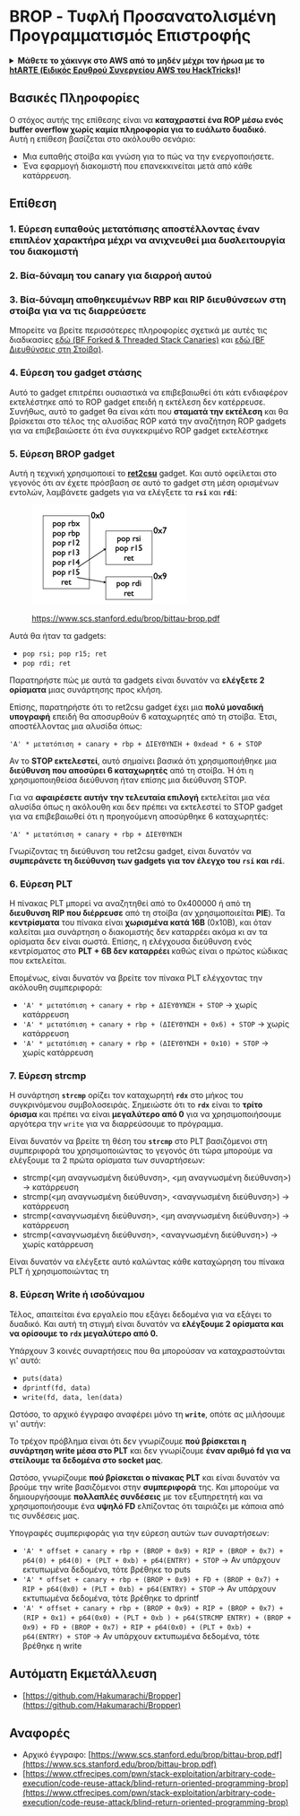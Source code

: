 # BROP - Τυφλή Προσανατολισμένη Προγραμματισμός Επιστροφής

<details>

<summary><strong>Μάθετε το χάκινγκ στο AWS από το μηδέν μέχρι τον ήρωα με το</strong> <a href="https://training.hacktricks.xyz/courses/arte"><strong>htARTE (Ειδικός Ερυθρού Συνεργείου AWS του HackTricks)</strong></a><strong>!</strong></summary>

Άλλοι τρόποι υποστήριξης του HackTricks:

* Αν θέλετε να δείτε την **εταιρεία σας διαφημισμένη στο HackTricks** ή να **κατεβάσετε το HackTricks σε μορφή PDF** ελέγξτε τα [**ΣΧΕΔΙΑ ΣΥΝΔΡΟΜΗΣ**](https://github.com/sponsors/carlospolop)!
* Αποκτήστε το [**επίσημο PEASS & HackTricks swag**](https://peass.creator-spring.com)
* Ανακαλύψτε την [**Οικογένεια PEASS**](https://opensea.io/collection/the-peass-family), τη συλλογή μας από αποκλειστικά [**NFTs**](https://opensea.io/collection/the-peass-family)
* **Εγγραφείτε** στην 💬 [**ομάδα Discord**](https://discord.gg/hRep4RUj7f) ή στην [**ομάδα τηλεγραφήματος**](https://t.me/peass) ή **ακολουθήστε** μας στο **Twitter** 🐦 [**@hacktricks\_live**](https://twitter.com/hacktricks\_live)**.**
* **Μοιραστείτε τα χάκινγκ κόλπα σας υποβάλλοντας PRs** στα [**HackTricks**](https://github.com/carlospolop/hacktricks) και [**HackTricks Cloud**](https://github.com/carlospolop/hacktricks-cloud) αποθετήρια του github.

</details>

## Βασικές Πληροφορίες

Ο στόχος αυτής της επίθεσης είναι να **καταχραστεί ένα ROP μέσω ενός buffer overflow χωρίς καμία πληροφορία για το ευάλωτο δυαδικό**.\
Αυτή η επίθεση βασίζεται στο ακόλουθο σενάριο:

* Μια ευπαθής στοίβα και γνώση για το πώς να την ενεργοποιήσετε.
* Ένα εφαρμογή διακομιστή που επανεκκινείται μετά από κάθε κατάρρευση.

## Επίθεση

### **1. Εύρεση ευπαθούς μετατόπισης** αποστέλλοντας έναν επιπλέον χαρακτήρα μέχρι να ανιχνευθεί μια δυσλειτουργία του διακομιστή

### **2. Βία-δύναμη του canary** για διαρροή αυτού&#x20;

### **3. Βία-δύναμη αποθηκευμένων RBP και RIP** διευθύνσεων στη στοίβα για να τις διαρρεύσετε

Μπορείτε να βρείτε περισσότερες πληροφορίες σχετικά με αυτές τις διαδικασίες [εδώ (BF Forked & Threaded Stack Canaries)](../common-binary-protections-and-bypasses/stack-canaries/bf-forked-stack-canaries.md) και [εδώ (BF Διευθύνσεις στη Στοίβα)](../common-binary-protections-and-bypasses/pie/bypassing-canary-and-pie.md).

### **4. Εύρεση του gadget στάσης**

Αυτό το gadget επιτρέπει ουσιαστικά να επιβεβαιωθεί ότι κάτι ενδιαφέρον εκτελέστηκε από το ROP gadget επειδή η εκτέλεση δεν κατέρρευσε. Συνήθως, αυτό το gadget θα είναι κάτι που **σταματά την εκτέλεση** και θα βρίσκεται στο τέλος της αλυσίδας ROP κατά την αναζήτηση ROP gadgets για να επιβεβαιώσετε ότι ένα συγκεκριμένο ROP gadget εκτελέστηκε

### **5. Εύρεση BROP gadget**

Αυτή η τεχνική χρησιμοποιεί το [**ret2csu**](ret2csu.md) gadget. Και αυτό οφείλεται στο γεγονός ότι αν έχετε πρόσβαση σε αυτό το gadget στη μέση ορισμένων εντολών, λαμβάνετε gadgets για να ελέγξετε τα **`rsi`** και **`rdi`**:

<figure><img src="../../.gitbook/assets/image (1) (1).png" alt="" width="278"><figcaption><p><a href="https://www.scs.stanford.edu/brop/bittau-brop.pdf">https://www.scs.stanford.edu/brop/bittau-brop.pdf</a></p></figcaption></figure>

Αυτά θα ήταν τα gadgets:

* `pop rsi; pop r15; ret`
* `pop rdi; ret`

Παρατηρήστε πώς με αυτά τα gadgets είναι δυνατόν να **ελέγξετε 2 ορίσματα** μιας συνάρτησης προς κλήση.

Επίσης, παρατηρήστε ότι το ret2csu gadget έχει μια **πολύ μοναδική υπογραφή** επειδή θα αποσυρθούν 6 καταχωρητές από τη στοίβα. Έτσι, αποστέλλοντας μια αλυσίδα όπως:

`'A' * μετατόπιση + canary + rbp + ΔΙΕΥΘΥΝΣΗ + 0xdead * 6 + STOP`

Αν το **STOP εκτελεστεί**, αυτό σημαίνει βασικά ότι χρησιμοποιήθηκε μια **διεύθυνση που αποσύρει 6 καταχωρητές** από τη στοίβα. Ή ότι η χρησιμοποιηθείσα διεύθυνση ήταν επίσης μια διεύθυνση STOP.

Για να **αφαιρέσετε αυτήν την τελευταία επιλογή** εκτελείται μια νέα αλυσίδα όπως η ακόλουθη και δεν πρέπει να εκτελεστεί το STOP gadget για να επιβεβαιωθεί ότι η προηγούμενη αποσύρθηκε 6 καταχωρητές:

`'A' * μετατόπιση + canary + rbp + ΔΙΕΥΘΥΝΣΗ`

Γνωρίζοντας τη διεύθυνση του ret2csu gadget, είναι δυνατόν να **συμπεράνετε τη διεύθυνση των gadgets για τον έλεγχο του `rsi` και `rdi`**.

### 6. Εύρεση PLT

Η πίνακας PLT μπορεί να αναζητηθεί από το 0x400000 ή από τη **διευθυνση RIP που διέρρευσε** από τη στοίβα (αν χρησιμοποιείται **PIE**). Τα **κεντρίσματα** του πίνακα είναι **χωρισμένα κατά 16B** (0x10B), και όταν καλείται μια συνάρτηση ο διακομιστής δεν καταρρέει ακόμα κι αν τα ορίσματα δεν είναι σωστά. Επίσης, η ελέγχουσα διεύθυνση ενός κεντρίσματος στο **PLT + 6B δεν καταρρέει** καθώς είναι ο πρώτος κώδικας που εκτελείται.

Επομένως, είναι δυνατόν να βρείτε τον πίνακα PLT ελέγχοντας την ακόλουθη συμπεριφορά:

* `'A' * μετατόπιση + canary + rbp + ΔΙΕΥΘΥΝΣΗ + STOP` -> χωρίς κατάρρευση
* `'A' * μετατόπιση + canary + rbp + (ΔΙΕΥΘΥΝΣΗ + 0x6) + STOP` -> χωρίς κατάρρευση
* `'A' * μετατόπιση + canary + rbp + (ΔΙΕΥΘΥΝΣΗ + 0x10) + STOP` -> χωρίς κατάρρευση

### 7. Εύρεση strcmp

Η συνάρτηση **`strcmp`** ορίζει τον καταχωρητή **`rdx`** στο μήκος του συγκρινόμενου συμβολοσειράς. Σημειώστε ότι το **`rdx`** είναι το **τρίτο όρισμα** και πρέπει να είναι **μεγαλύτερο από 0** για να χρησιμοποιήσουμε αργότερα την `write` για να διαρρεύσουμε το πρόγραμμα.

Είναι δυνατόν να βρείτε τη θέση του **`strcmp`** στο PLT βασιζόμενοι στη συμπεριφορά του χρησιμοποιώντας το γεγονός ότι τώρα μπορούμε να ελέγξουμε τα 2 πρώτα ορίσματα των συναρτήσεων:

* strcmp(\<μη αναγνωσμένη διεύθυνση>, \<μη αναγνωσμένη διεύθυνση>) -> κατάρρευση
* strcmp(\<μη αναγνωσμένη διεύθυνση>, \<αναγνωσμένη διεύθυνση>) -> κατάρρευση
* strcmp(\<αναγνωσμένη διεύθυνση>, \<μη αναγνωσμένη διεύθυνση>) -> κατάρρευση
* strcmp(\<αναγνωσμένη διεύθυνση>, \<αναγνωσμένη διεύθυνση>) -> χωρίς κατάρρευση

Είναι δυνατόν να ελέγξετε αυτό καλώντας κάθε καταχώρηση του πίνακα PLT ή χρησιμοποιώντας τη
### 8. Εύρεση Write ή ισοδύναμου

Τέλος, απαιτείται ένα εργαλείο που εξάγει δεδομένα για να εξάγει το δυαδικό. Και αυτή τη στιγμή είναι δυνατόν να **ελέγξουμε 2 ορίσματα και να ορίσουμε το `rdx` μεγαλύτερο από 0.**

Υπάρχουν 3 κοινές συναρτήσεις που θα μπορούσαν να καταχραστούνται γι' αυτό:

* `puts(data)`
* `dprintf(fd, data)`
* `write(fd, data, len(data)`

Ωστόσο, το αρχικό έγγραφο αναφέρει μόνο τη **`write`**, οπότε ας μιλήσουμε γι' αυτήν:

Το τρέχον πρόβλημα είναι ότι δεν γνωρίζουμε **πού βρίσκεται η συνάρτηση write μέσα στο PLT** και δεν γνωρίζουμε **έναν αριθμό fd για να στείλουμε τα δεδομένα στο socket μας**.

Ωστόσο, γνωρίζουμε **πού βρίσκεται ο πίνακας PLT** και είναι δυνατόν να βρούμε την write βασιζόμενοι στην **συμπεριφορά** της. Και μπορούμε να δημιουργήσουμε **πολλαπλές συνδέσεις** με τον εξυπηρετητή και να χρησιμοποιήσουμε ένα **υψηλό FD** ελπίζοντας ότι ταιριάζει με κάποια από τις συνδέσεις μας.

Υπογραφές συμπεριφοράς για την εύρεση αυτών των συναρτήσεων:

* `'A' * offset + canary + rbp + (BROP + 0x9) + RIP + (BROP + 0x7) + p64(0) + p64(0) + (PLT + 0xb) + p64(ENTRY) + STOP`  -> Αν υπάρχουν εκτυπωμένα δεδομένα, τότε βρέθηκε το puts
* `'A' * offset + canary + rbp + (BROP + 0x9) + FD + (BROP + 0x7) + RIP + p64(0x0) + (PLT + 0xb) + p64(ENTRY) + STOP`  -> Αν υπάρχουν εκτυπωμένα δεδομένα, τότε βρέθηκε το dprintf
* `'A' * offset + canary + rbp + (BROP + 0x9) + RIP + (BROP + 0x7) + (RIP + 0x1) + p64(0x0) + (PLT + 0xb ) + p64(STRCMP ENTRY) + (BROP + 0x9) + FD + (BROP + 0x7) + RIP + p64(0x0) + (PLT + 0xb) + p64(ENTRY) + STOP`  -> Αν υπάρχουν εκτυπωμένα δεδομένα, τότε βρέθηκε η write

## Αυτόματη Εκμετάλλευση

* [https://github.com/Hakumarachi/Bropper](https://github.com/Hakumarachi/Bropper)

## Αναφορές

* Αρχικό έγγραφο: [https://www.scs.stanford.edu/brop/bittau-brop.pdf](https://www.scs.stanford.edu/brop/bittau-brop.pdf)
* [https://www.ctfrecipes.com/pwn/stack-exploitation/arbitrary-code-execution/code-reuse-attack/blind-return-oriented-programming-brop](https://www.ctfrecipes.com/pwn/stack-exploitation/arbitrary-code-execution/code-reuse-attack/blind-return-oriented-programming-brop)
